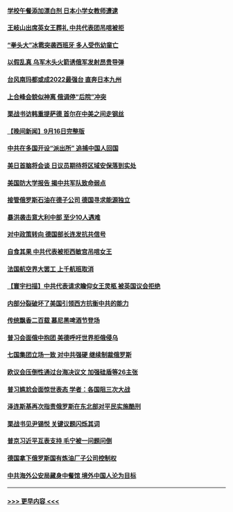 #### [学校午餐添加漂白剂 日本小学女教师遭逮](../pages/prog202/a103530573.md?t=09171750) 
#### [王岐山出席英女王葬礼 中共代表团吊唁被拒](../pages/prog202/a103530540.md?t=09171750) 
#### [“拳头大”冰雹突袭西班牙 多人受伤幼童亡](../pages/prog202/a103530551.md?t=09171750) 
#### [以假乱真 乌军木头火箭诱俄军发射昂贵导弹](../pages/prog202/a103530546.md?t=09171750) 
#### [台风南玛都或成2022最强台 直奔日本九州](../pages/prog202/a103530533.md?t=09171750) 
#### [上合峰会貌似神离 俄调停“后院”冲突](../pages/prog202/a103530513.md?t=09171750) 
#### [栗战书访韩重提萨德 首尔在中美之间走钢丝](../pages/prog202/a103530440.md?t=09171750) 
#### [【晚间新闻】9月16日完整版](../pages/prog202/a103530407.md?t=09171750) 
#### [中共在多国开设“派出所” 追捕中国人回国](../pages/prog202/a103530419.md?t=09171750) 
#### [美日首脑将会谈 日议员期待将区域安保落到实处](../pages/prog202/a103530290.md?t=09171750) 
#### [美国防大学报告 揭中共军队致命弱点](../pages/prog202/a103530288.md?t=09171750) 
#### [接管俄罗斯石油在德子公司 德国寻求能源独立](../pages/prog202/a103530283.md?t=09171750) 
#### [暴洪袭击意大利中部 至少10人遇难](../pages/prog202/a103530281.md?t=09171750) 
#### [对中政策转向 德国部长连发抗共信号](../pages/prog202/a103530279.md?t=09171750) 
#### [自食其果 中共代表被拒西敏宫吊唁女王](../pages/prog202/a103530277.md?t=09171750) 
#### [法国航空界大罢工 上千航班取消](../pages/prog202/a103530225.md?t=09171750) 
#### [【寰宇扫描】中共代表请求瞻仰女王灵柩 被英国议会拒绝](../pages/prog202/a103530138.md?t=09171750) 
#### [内部分裂破坏了美国引领西方抗衡中共的能力](../pages/prog202/a103530125.md?t=09171750) 
#### [传统飘香二百载 慕尼黑啤酒节登场](../pages/prog202/a103530045.md?t=09171750) 
#### [普习会面俄中抱团 美德呼吁世界拒俄侵乌](../pages/prog202/a103530067.md?t=09171750) 
#### [七国集团立场一致 对中共强硬 继续制裁俄罗斯](../pages/prog202/a103530031.md?t=09171750) 
#### [欧议会压倒性通过台海决议文 加强硅盾等26主张](../pages/prog202/a103530035.md?t=09171750) 
#### [普习尴尬会面惊世表态 学者：各国阻三次大战](../pages/prog202/a103530027.md?t=09171750) 
#### [泽连斯基再次指责俄罗斯在东北部对平民实施酷刑](../pages/prog202/a103530057.md?t=09171750) 
#### [栗战书见尹锡悦 关键议题闪烁其词](../pages/prog202/a103530029.md?t=09171750) 
#### [普京习近平互表支持 毛宁被一问题问倒](../pages/prog202/a103529922.md?t=09171750) 
#### [德国拿下俄罗斯国有炼油厂子公司控制权](../pages/prog202/a103529977.md?t=09171750) 
#### [中共海外公安局藏身中餐馆 境外中国人沦为目标](../pages/prog202/a103529780.md?t=09171750) 

----
#### [ >>> 更早内容 <<< ](../indexes/prog202-earlier.md)
